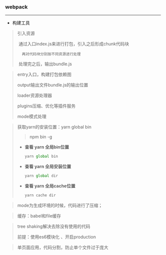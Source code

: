 ### webpack

---

- 构建工具

> 引入资源
>
> ​		通过入口index.js来进行打包，引入之后形成chunk代码块
>
>  		再对代码块分别按不同资源进行处理
>
> ​		处理完之后，输出bundle.js

>
>
>entry入口，构建打包依赖图
>
>output输出文件bundle.js的输出位置
>
>loader资源处理器
>
>plugins压缩、优化等插件服务
>
>mode模式处理

> 获取yarn的安装位置：yarn global bin
>
> > npm bin -g 
>
> - **查看 yarn 全局bin位置**
>
>   ```javascript
>   yarn global bin
>   ```
>
> - **查看 yarn 全局安装位置**
>
>   ```javascript
>   yarn global dir
>   ```
>
> - **查看 yarn 全局cache位置**
>
>   ```javascript
>   yarn cache dir
>   ```

> mode为生成环境的时候，代码进行了压缩；

> 缓存：babel和file缓存

> tree shaking解决去除没有使用的代码
>
> 前提：使用es6模块化 、开启production

> 单页面应用，代码分割，防止单个文件过于庞大
